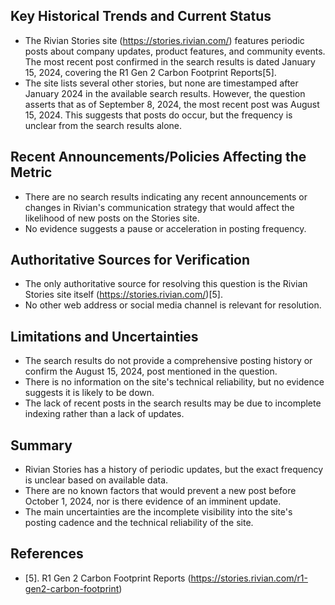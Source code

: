 ## Key Historical Trends and Current Status

- The Rivian Stories site (https://stories.rivian.com/) features periodic posts about company updates, product features, and community events. The most recent post confirmed in the search results is dated January 15, 2024, covering the R1 Gen 2 Carbon Footprint Reports[5].
- The site lists several other stories, but none are timestamped after January 2024 in the available search results. However, the question asserts that as of September 8, 2024, the most recent post was August 15, 2024. This suggests that posts do occur, but the frequency is unclear from the search results alone.

## Recent Announcements/Policies Affecting the Metric

- There are no search results indicating any recent announcements or changes in Rivian's communication strategy that would affect the likelihood of new posts on the Stories site.
- No evidence suggests a pause or acceleration in posting frequency.

## Authoritative Sources for Verification

- The only authoritative source for resolving this question is the Rivian Stories site itself (https://stories.rivian.com/)[5].
- No other web address or social media channel is relevant for resolution.

## Limitations and Uncertainties

- The search results do not provide a comprehensive posting history or confirm the August 15, 2024, post mentioned in the question.
- There is no information on the site's technical reliability, but no evidence suggests it is likely to be down.
- The lack of recent posts in the search results may be due to incomplete indexing rather than a lack of updates.

## Summary

- Rivian Stories has a history of periodic updates, but the exact frequency is unclear based on available data.
- There are no known factors that would prevent a new post before October 1, 2024, nor is there evidence of an imminent update.
- The main uncertainties are the incomplete visibility into the site's posting cadence and the technical reliability of the site.

## References

- [5]. R1 Gen 2 Carbon Footprint Reports (https://stories.rivian.com/r1-gen2-carbon-footprint)
